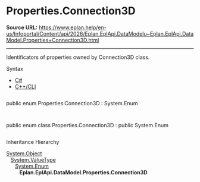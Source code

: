 # Properties.Connection3D

**Source URL:** https://www.eplan.help/en-us/Infoportal/Content/api/2026/Eplan.EplApi.DataModelu~Eplan.EplApi.DataModel.Properties+Connection3D.html

---

Identificators of properties owned by Connection3D class.

Syntax

- [C#](#i-syntax-CS)
- [C++/CLI](#i-syntax-CPP2005)

```
```
public enum Properties.Connection3D : System.Enum
```
```

```
```
public enum class Properties.Connection3D : public System.Enum
```
```

Inheritance Hierarchy

[System.Object](#)  
   [System.ValueType](#)  
      [System.Enum](#)  
         **Eplan.EplApi.DataModel.Properties.Connection3D**
